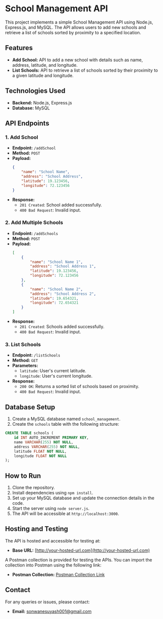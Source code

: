 # School Management API

This project implements a simple School Management API using Node.js, Express.js, and MySQL. The API allows users to add new schools and retrieve a list of schools sorted by proximity to a specified location.

## Features

- **Add School:** API to add a new school with details such as name, address, latitude, and longitude.
- **List Schools:** API to retrieve a list of schools sorted by their proximity to a given latitude and longitude.

## Technologies Used

- **Backend:** Node.js, Express.js
- **Database:** MySQL

## API Endpoints

### 1. Add School

- **Endpoint:** `/addSchool`
- **Method:** `POST`
- **Payload:**
  ```json
  {
      "name": "School Name",
      "address": "School Address",
      "latitude": 19.123456,
      "longitude": 72.123456
  }
  ```
- **Response:**
  - `201 Created`: School added successfully.
  - `400 Bad Request`: Invalid input.

### 2. Add Multiple Schools

- **Endpoint:** `/addSchools`
- **Method:** `POST`
- **Payload:**
  ```json
  [
      {
          "name": "School Name 1",
          "address": "School Address 1",
          "latitude": 19.123456,
          "longitude": 72.123456
      },
      {
          "name": "School Name 2",
          "address": "School Address 2",
          "latitude": 19.654321,
          "longitude": 72.654321
      }
  ]
  ```
- **Response:**
  - `201 Created`: Schools added successfully.
  - `400 Bad Request`: Invalid input.

### 3. List Schools

- **Endpoint:** `/listSchools`
- **Method:** `GET`
- **Parameters:**
  - `latitude`: User's current latitude.
  - `longitude`: User's current longitude.
- **Response:**
  - `200 OK`: Returns a sorted list of schools based on proximity.
  - `400 Bad Request`: Invalid input.

## Database Setup

1. Create a MySQL database named `school_management`.
2. Create the `schools` table with the following structure:

```sql
CREATE TABLE schools (
    id INT AUTO_INCREMENT PRIMARY KEY,
    name VARCHAR(255) NOT NULL,
    address VARCHAR(255) NOT NULL,
    latitude FLOAT NOT NULL,
    longitude FLOAT NOT NULL
);
```

## How to Run

1. Clone the repository.
2. Install dependencies using `npm install`.
3. Set up your MySQL database and update the connection details in the code.
4. Start the server using `node server.js`.
5. The API will be accessible at `http://localhost:3000`.

## Hosting and Testing

The API is hosted and accessible for testing at:

- **Base URL:** [http://your-hosted-url.com](http://your-hosted-url.com)

A Postman collection is provided for testing the APIs. You can import the collection into Postman using the following link:

- **Postman Collection:** [Postman Collection Link](https://localhoost.postman.co/workspace/localhoost-Workspace~a539df40-e156-4258-83dc-89748aa8983c/request/32606715-bbe93176-6e71-473c-ab31-c639c877ed26?action=share&creator=32606715&ctx=documentation)

## Contact

For any queries or issues, please contact:

- **Email:** sonwanesuyash001@gmail.com
